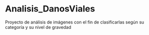 # Analisis_DanosViales
Proyecto de análisis de imágenes con el fin de clasificarlas según su categoría y su nivel de gravedad
